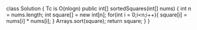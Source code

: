 class Solution { Tc is O(nlogn)
public int[] sortedSquares(int[] nums) {
int n = nums.length;
int square[] = new int[n];
for(int i = 0;i<n;i++){
square[i] = nums[i] * nums[i];
}
Arrays.sort(square);
return square;
}
}